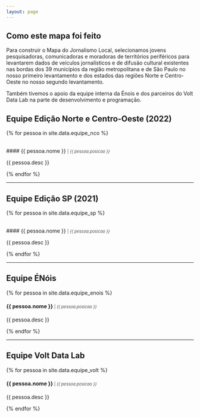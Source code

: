 ```yaml
---
layout: page
---
```


## Como este mapa foi feito

Para construir o Mapa do Jornalismo Local, selecionamos jovens pesquisadoras, comunicadoras e moradoras de territórios periféricos para levantarem dados de veículos jornalísticos e de difusão cultural existentes nas bordas dos 39 municípios da região metropolitana e de São Paulo no nosso primeiro levantamento e dos estados das regiões Norte e Centro-Oeste no nosso segundo levantamento.

Também tivemos o apoio da equipe interna da Énois e dos parceiros do Volt Data Lab na parte de desenvolvimento e programação.

## Equipe Edição Norte e Centro-Oeste (2022)

{% for pessoa in site.data.equipe_nco %}

<br>
#### {{ pessoa.nome }} <span style="font-weight:300;font-size:0.8em"> | <em>{{ pessoa.posicao }}</em></span>
<p>{{ pessoa.desc }}</p>

{% endfor %}

---
## Equipe Edição SP (2021)

{% for pessoa in site.data.equipe_sp %}

<br>
#### {{ pessoa.nome }} <span style="font-weight:300;font-size:0.8em"> | <em>{{ pessoa.posicao }}</em></span>
<p>{{ pessoa.desc }}</p>

{% endfor %}

---
## Equipe ÉNóis

{% for pessoa in site.data.equipe_enois %}
<br>
#### {{ pessoa.nome }} <span style="font-weight:300;font-size:0.8em"> | <em>{{ pessoa.posicao }}</em></span>
<p>{{ pessoa.desc }}</p>

{% endfor %}

---
## Equipe Volt Data Lab

{% for pessoa in site.data.equipe_volt %}
<br>
#### {{ pessoa.nome }} <span style="font-weight:300;font-size:0.8em"> | <em>{{ pessoa.posicao }}</em></span>
<p>{{ pessoa.desc }}</p>

{% endfor %}
